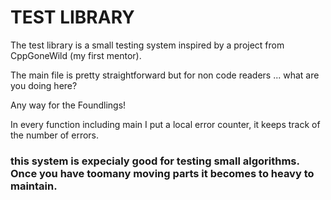 # TEST LIBRARY

The test library is a small testing system inspired by a project from CppGoneWild (my first mentor).

The main file is pretty straightforward but for non code readers ... what are you doing here?

Any way for the Foundlings!

In every function including main I put a local error counter, it keeps track of the number of errors.

### this system is expecialy good for testing small algorithms. Once you have toomany moving parts it becomes to heavy to maintain.

